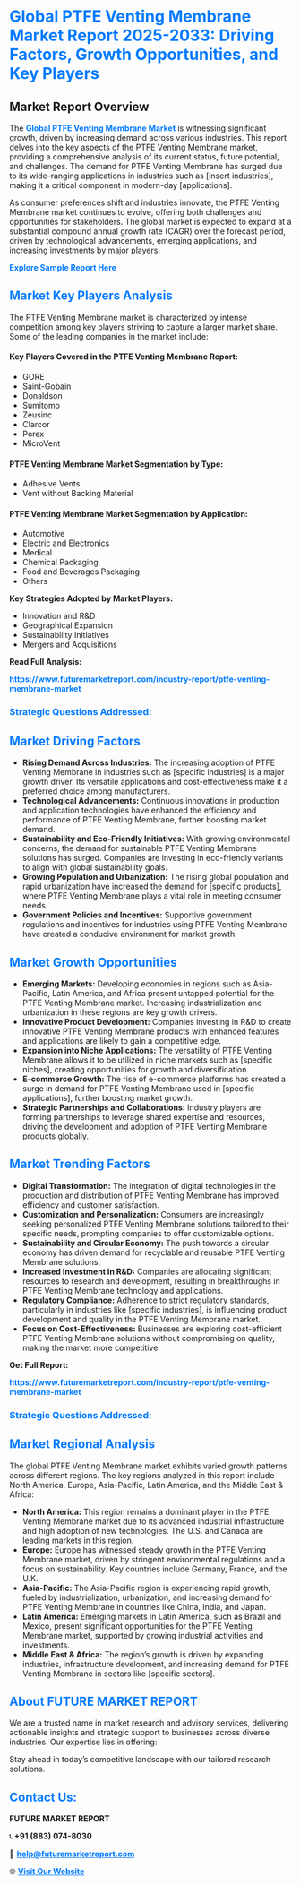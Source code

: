 <h1 style="color: #007BFF;">Global PTFE Venting Membrane Market Report 2025-2033: Driving Factors, Growth Opportunities, and Key Players</h1>

<section id="overview">
<h2>Market Report Overview</h2>
<p>The <a href="https://www.futuremarketreport.com/industry-report/ptfe-venting-membrane-market" style="color: #007BFF; text-decoration: none;"><strong>Global PTFE Venting Membrane Market</strong></a> is witnessing significant growth, driven by increasing demand across various industries. This report delves into the key aspects of the PTFE Venting Membrane market, providing a comprehensive analysis of its current status, future potential, and challenges. The demand for PTFE Venting Membrane has surged due to its wide-ranging applications in industries such as [insert industries], making it a critical component in modern-day [applications].</p>
<p>As consumer preferences shift and industries innovate, the PTFE Venting Membrane market continues to evolve, offering both challenges and opportunities for stakeholders. The global market is expected to expand at a substantial compound annual growth rate (CAGR) over the forecast period, driven by technological advancements, emerging applications, and increasing investments by major players.</p>
</section>

<section id="overview">
<p><a href="https://www.futuremarketreport.com/request-sample/reportId=27476" style="color: #007BFF; text-decoration: none;"><strong>Explore Sample Report Here</strong></a></p>
</section>

<section id="key-players">
<h2 style="color: #007BFF;">Market Key Players Analysis</h2>
<p>The PTFE Venting Membrane market is characterized by intense competition among key players striving to capture a larger market share. Some of the leading companies in the market include:</p>
<h4>Key Players Covered in the PTFE Venting Membrane Report:</h4>
<ul><li>GORE</li><li>Saint-Gobain</li><li>Donaldson</li><li>Sumitomo</li><li>Zeusinc</li><li>Clarcor</li><li>Porex</li><li>MicroVent</li></ul>
<h4>PTFE Venting Membrane Market Segmentation by Type:</h4>
<ul><li>Adhesive Vents</li><li>Vent without Backing Material</li></ul>

<h4>PTFE Venting Membrane Market Segmentation by Application:</h4>
<ul><li>Automotive</li><li>Electric and Electronics</li><li>Medical</li><li>Chemical Packaging</li><li>Food and Beverages Packaging</li><li>Others</li></ul>
<p><strong>Key Strategies Adopted by Market Players:</strong></p>
<ul>
<li>Innovation and R&D</li>
<li>Geographical Expansion</li>
<li>Sustainability Initiatives</li>
<li>Mergers and Acquisitions</li>
</ul>
</section>

<section>
<p><strong>Read Full Analysis: </strong></p><a href="https://www.futuremarketreport.com/industry-report/ptfe-venting-membrane-market" style="color: #007BFF; text-decoration: none;"><strong>https://www.futuremarketreport.com/industry-report/ptfe-venting-membrane-market</strong></a>
<h3 style="color: #007BFF;">Strategic Questions Addressed:</h3>
</section>

<section id="driving-factors">
<h2 style="color: #007BFF;">Market Driving Factors</h2>
<ul>
<li><strong>Rising Demand Across Industries:</strong> The increasing adoption of PTFE Venting Membrane in industries such as [specific industries] is a major growth driver. Its versatile applications and cost-effectiveness make it a preferred choice among manufacturers.</li>
<li><strong>Technological Advancements:</strong> Continuous innovations in production and application technologies have enhanced the efficiency and performance of PTFE Venting Membrane, further boosting market demand.</li>
<li><strong>Sustainability and Eco-Friendly Initiatives:</strong> With growing environmental concerns, the demand for sustainable PTFE Venting Membrane solutions has surged. Companies are investing in eco-friendly variants to align with global sustainability goals.</li>
<li><strong>Growing Population and Urbanization:</strong> The rising global population and rapid urbanization have increased the demand for [specific products], where PTFE Venting Membrane plays a vital role in meeting consumer needs.</li>
<li><strong>Government Policies and Incentives:</strong> Supportive government regulations and incentives for industries using PTFE Venting Membrane have created a conducive environment for market growth.</li>
</ul>
</section>

<section id="growth-opportunities">
<h2 style="color: #007BFF;">Market Growth Opportunities</h2>
<ul>
<li><strong>Emerging Markets:</strong> Developing economies in regions such as Asia-Pacific, Latin America, and Africa present untapped potential for the PTFE Venting Membrane market. Increasing industrialization and urbanization in these regions are key growth drivers.</li>
<li><strong>Innovative Product Development:</strong> Companies investing in R&D to create innovative PTFE Venting Membrane products with enhanced features and applications are likely to gain a competitive edge.</li>
<li><strong>Expansion into Niche Applications:</strong> The versatility of PTFE Venting Membrane allows it to be utilized in niche markets such as [specific niches], creating opportunities for growth and diversification.</li>
<li><strong>E-commerce Growth:</strong> The rise of e-commerce platforms has created a surge in demand for PTFE Venting Membrane used in [specific applications], further boosting market growth.</li>
<li><strong>Strategic Partnerships and Collaborations:</strong> Industry players are forming partnerships to leverage shared expertise and resources, driving the development and adoption of PTFE Venting Membrane products globally.</li>
</ul>
</section>

<section id="trending-factors">
<h2 style="color: #007BFF;">Market Trending Factors</h2>
<ul>
<li><strong>Digital Transformation:</strong> The integration of digital technologies in the production and distribution of PTFE Venting Membrane has improved efficiency and customer satisfaction.</li>
<li><strong>Customization and Personalization:</strong> Consumers are increasingly seeking personalized PTFE Venting Membrane solutions tailored to their specific needs, prompting companies to offer customizable options.</li>
<li><strong>Sustainability and Circular Economy:</strong> The push towards a circular economy has driven demand for recyclable and reusable PTFE Venting Membrane solutions.</li>
<li><strong>Increased Investment in R&D:</strong> Companies are allocating significant resources to research and development, resulting in breakthroughs in PTFE Venting Membrane technology and applications.</li>
<li><strong>Regulatory Compliance:</strong> Adherence to strict regulatory standards, particularly in industries like [specific industries], is influencing product development and quality in the PTFE Venting Membrane market.</li>
<li><strong>Focus on Cost-Effectiveness:</strong> Businesses are exploring cost-efficient PTFE Venting Membrane solutions without compromising on quality, making the market more competitive.</li>
</ul>
</section>

<section>
<p><strong>Get Full Report: </strong></p><a href="https://www.futuremarketreport.com/industry-report/ptfe-venting-membrane-market" style="color: #007BFF; text-decoration: none;"><strong>https://www.futuremarketreport.com/industry-report/ptfe-venting-membrane-market</strong></a>
<h3 style="color: #007BFF;">Strategic Questions Addressed:</h3>
</section>


<section id="regional-analysis">
<h2 style="color: #007BFF;">Market Regional Analysis</h2>
<p>The global PTFE Venting Membrane market exhibits varied growth patterns across different regions. The key regions analyzed in this report include North America, Europe, Asia-Pacific, Latin America, and the Middle East & Africa:</p>
<ul>
<li><strong>North America:</strong> This region remains a dominant player in the PTFE Venting Membrane market due to its advanced industrial infrastructure and high adoption of new technologies. The U.S. and Canada are leading markets in this region.</li>
<li><strong>Europe:</strong> Europe has witnessed steady growth in the PTFE Venting Membrane market, driven by stringent environmental regulations and a focus on sustainability. Key countries include Germany, France, and the U.K.</li>
<li><strong>Asia-Pacific:</strong> The Asia-Pacific region is experiencing rapid growth, fueled by industrialization, urbanization, and increasing demand for PTFE Venting Membrane in countries like China, India, and Japan.</li>
<li><strong>Latin America:</strong> Emerging markets in Latin America, such as Brazil and Mexico, present significant opportunities for the PTFE Venting Membrane market, supported by growing industrial activities and investments.</li>
<li><strong>Middle East & Africa:</strong> The region’s growth is driven by expanding industries, infrastructure development, and increasing demand for PTFE Venting Membrane in sectors like [specific sectors].</li>
</ul>
</section>

<footer>
<h2 style="color: #007BFF;">About FUTURE MARKET REPORT</h2>
<p>We are a trusted name in market research and advisory services, delivering actionable insights and strategic support to businesses across diverse industries. Our expertise lies in offering:</p>

<p>Stay ahead in today’s competitive landscape with our tailored research solutions.</p>

<h2 style="color: #007BFF;">Contact Us:</h2>
<p><strong>FUTURE MARKET REPORT</strong></p>
<p>📞 <strong>+91 (883) 074-8030</strong></p>
<p>📧 <strong><a href="mailto:help@futuremarketreport.com" style="color: #007BFF;">help@futuremarketreport.com</a></strong></p>
<p>🌐 <strong><a href="https://www.futuremarketreport.com/" style="color: #007BFF;">Visit Our Website</a></strong></p>
</footer>